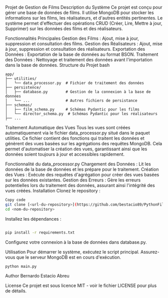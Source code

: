 Projet de Gestion de Films
Description du Système
Ce projet est conçu pour gérer une base de données de films. Il utilise MongoDB pour stocker les informations sur les films, les réalisateurs, et d'autres entités pertinentes. Le système permet d'effectuer des opérations CRUD (Créer, Lire, Mettre à jour, Supprimer) sur les données des films et des réalisateurs.

Fonctionnalités Principales
Gestion des Films : Ajout, mise à jour, suppression et consultation des films.
Gestion des Réalisateurs : Ajout, mise à jour, suppression et consultation des réalisateurs.
Exportation des Données : Exportation de la base de données au format BSON.
Traitement des Données : Nettoyage et traitement des données avant l'importation dans la base de données.
Structure du Projet
bash
```
app/
├── utilities/
│   └── data_processor.py  # Fichier de traitement des données
├── persistence/
│   ├── database.py        # Gestion de la connexion à la base de données
│   └── ...                # Autres fichiers de persistance
├── schemas/
│   ├── film_schema.py     # Schémas Pydantic pour les films
│   └── director_schema.py  # Schémas Pydantic pour les réalisateurs
├── ...
```
Traitement Automatique des Vues
Tous les vues sont créées automatiquement via le fichier data_processor.py situé dans le paquet utilities. Ce fichier contient des fonctions qui traitent les données et génèrent des vues basées sur les agrégations des requêtes MongoDB. Cela permet d'automatiser la création des vues, garantissant ainsi que les données soient toujours à jour et accessibles rapidement.

Fonctionnalité du data_processor.py
Chargement des Données : Lit les données de la base de données et les prépare pour le traitement.
Création des Vues : Exécute des requêtes d'agrégation pour créer des vues basées sur les données existantes.
Gestion des Erreurs : Gère les erreurs potentielles lors du traitement des données, assurant ainsi l'intégrité des vues créées.
Installation
Clonez le repository :

```bash
Copy code
git clone [<url-du-repository>](https://github.com/bestacio89/PythonFilmsProcessor)
cd <nom-du-repository>
```
Installez les dépendances :


```bash

pip install -r requirements.txt
```
Configurez votre connexion à la base de données dans database.py.

Utilisation
Pour démarrer le système, exécutez le script principal. Assurez-vous que le serveur MongoDB est en cours d'exécution.

```bash
python main.py
```

Author Bernardo Estacio Abreu

License
Ce projet est sous licence MIT - voir le fichier LICENSE pour plus de détails.
